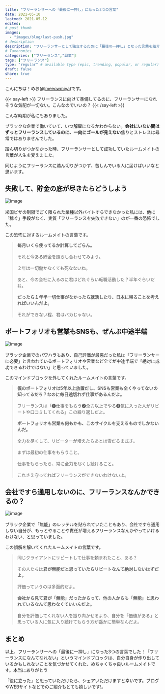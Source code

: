 ```yaml
---
title: "フリーランサーへの「最後に一押し」になった3つの言葉"
date: 2021-05-10
lastmod: 2021-05-12
edited: 
# post thumb
images:
  - "images/blog/last-push.jpg"
# description
description: "フリーランサーとして独立するために「最後の一押し」となった言葉を紹介します。"
# Taxonomies
categories: ["フリーランス","副業"]
tags: ["フリーランス"]
type: "regular" # available type (epic, trending, popular, or regular)
draft: false
share: true
---
```


こんにちは！めお(<u><a href="https://twitter.com/meeowmiya" target="_blank">@meeowmiya</a></u>)です。

{{< say-left >}}
フリーランスに向けて準備してるのに、フリーランサーになれそうな気配が一切ない。こんなのでいいの？
{{< /say-left >}}

こんな時期が私にもありました。

ブラックな企業で働いていて、いつ解雇になるかわからない。<span class="keiko-red">**会社にいない間はずっとフリーランスしているのに、一向にゴールが見えない**</span>焦りとストレスは尋常ではありませんでした。

踏ん切りがつかなかった時、フリーランサーとして成功していたルームメイトの言葉が人生を変えました。

同じようにフリーランスに踏ん切りがつかず、苦しんでいる人に届けばいいなと思います。

## 失敗して、貯金の底が尽きたらどうしよう
![image](../../images/undraw/undraw_savings.svg)<br><br>
米国ビザの制限でごく限られた業種以外バイトすらできなかった私には、他に「稼ぐ」手段がなく、実質「フリーランスを失敗できない」のが一番の恐怖でした。

この恐怖に対するルームメイトの言葉です。

> <span class="keiko-red">**毎月いくら使ってるか計算してごらん。**</span><br><br>それと今ある貯金を照らし合わせてみよう。<br><br>２年は一切働かなくても死なないね。<br><br>あと、今の会社に入るのに君はどれぐらい転職活動した？半年ぐらいだね。<br><br><span class="keiko-red">**だったら１年半一切仕事がなかったら就活したり、日本に帰ることを考えればいいんだよ。**</span><br><br>それができない程、君はバカじゃない。


## ポートフォリオも営業もSNSも、ぜんぶ中途半端
![image](../../images/undraw/undraw_work_in_progress.svg)<br><br>
ブラック企業でのパワハラもあり、自己評価が最悪だった私は「フリーランサーに必要」と言われているポートフォリオや営業など全てが中途半端で「絶対に成功できるわけではない」と思っていました。

このマインドブロックを外してくれたルームメイトの言葉です。

> <span class="keiko-red">**僕のポートフォリオは5年以上放置だし、SNSも営業も全くやってないの知ってるだろ？なのに毎日途切れず仕事があるんだよ。**</span><br><br>フリーランスは「❶仕事をもらう❷全力以上でやる❸気に入った人がリピートや口コミしてくれる」この繰り返しだよ。<br><br><span class="keiko-red">**ポートフォリオも営業も何もかも、このサイクルを支えるものでしかないんだ。**</span><br><br>全力を尽くして、リピーターが増えたらあとは雪だるま式さ。<br><br>まずは最初の仕事をもらうこと。<br><br>仕事をもらったら、常に全力を尽くし続けること。<br><br>これさえ守ってればフリーランスができないわけないよ。


## 会社ですら通用しないのに、フリーランスなんかできるの？
![image](../../images/undraw/undraw_instant_support.svg)<br><br>
ブラック企業で「無能」のレッテルを貼られていたこともあり、会社ですら通用しない自分が、もっとやることや責任が増えるフリーランスなんかやっていけるわけない、と思っていました。

この誤解を解いてくれたルームメイトの言葉です。

> 同じクライアントにリピートして仕事を頼まれたこと、ある？<br><br>その人たちは<span class="keiko-red">**君が無能だと思っていたらリピートなんて絶対しないはずだよ。**</span><br><br>評価っていうのは多面的だよ。<br><br><span class="keiko-red">**会社から見て君が「無能」だったからって、他の人からも「無能」と思われているなんて思わなくていいんだよ。**</span><br><br>自分を評価してくれない人を振り向かせるより、自分を「価値がある」と思っている人に気に入り続けてもらう方が遥かに簡単なんだよ。

## まとめ
以上、フリーランサーへの「最後に一押し」になった3つの言葉でした！「フリーランスになんてなれない」というマインドブロックは、自分自身が作り出しているかもしれないことを気づかせてくれた、めちゃくちゃ良いルームメイトです。本当にありがとう

「役に立った」と思っていただけたら、シェアいただけますと幸いです。ブログやWEBサイトなどでのご紹介もとても嬉しいです!。